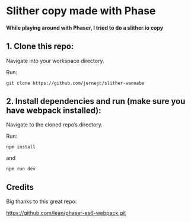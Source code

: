 # Slither copy made with Phase

#### While playing around with Phaser, I tried to do a slither.io copy

## 1. Clone this repo:

Navigate into your workspace directory.

Run:

```git clone https://github.com/jernejc/slither-wannabe```

## 2. Install dependencies and run (make sure you have webpack installed):

Navigate to the cloned repo’s directory.

Run:

```npm install```

and

```npm run dev```

## Credits
Big thanks to this great repo:

https://github.com/lean/phaser-es6-webpack.git

